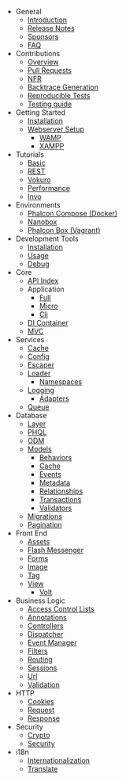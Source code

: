 * General
  * [Introduction](introduction.md)
  * [Release Notes](https://github.com/phalcon/cphalcon/blob/3.2.x/CHANGELOG-3.2.md)
  * [Sponsors](sponsors.md)
  * [FAQ](faq.md)
* Contributions
  * [Overview](contributions.md)
  * [Pull Requests](new-pull-request.md)
  * [NFR](new-feature-request.md)
  * [Backtrace Generation](generating-backtrace.md)
  * [Reproducible Tests](reproducible-tests.md)
  * [Testing guide](unit-testing.md)
* Getting Started
  * [Installation](installation.md)
  * [Webserver Setup](webserver-setup.md)
      * [WAMP](webserver-wamp.md)
      * [XAMPP](webserver-xampp.md)
* Tutorials
  * [Basic](tutorial-base.md)
  * [REST](tutorial-rest.md)
  * [Vokuro](tutorial-vokuro.md)
  * [Performance](performance.md)
  * [Invo](tutorial-invo.md)
* Environments
  * [Phalcon Compose (Docker)](environments-docker.md)
  * [Nanobox](environments-nanobox.md)
  * [Phalcon Box (Vagrant)](environments-vagrant.md)
* Development Tools
  * [Installation](devtools-installation.md)
  * [Usage](devtools-usage.md)
  * [Debug](debug.md)
* Core
  * [API Index](api/index.md)
  * Application
      * [Full](application.md)
      * [Micro](application-micro.md)
      * [Cli](application-cli.md)
  * [DI Container](di.md)
  * [MVC](mvc.md)
* Services
  * [Cache](cache.md)
  * [Config](config.md)
  * [Escaper](escaper.md)
  * [Loader](loader.md)
      * [Namespaces](namespaces.md)
  * [Logging](logging.md)
      * [Adapters](logging#usage.md)
  * [Queue](queue.md)
* Database
  * [Layer](db-layer.md)
  * [PHQL](db-phql.md)
  * [ODM](db-odm.md)
  * [Models](db-models.md)
      * [Behaviors](db-models-behaviors.md)
      * [Cache](db-models-cache.md)
      * [Events](db-models-events.md)
      * [Metadata](db-models-metadata.md)
      * [Relationships](db-models-relationships.md)
      * [Transactions](db-models-transactions.md)
      * [Validators](db-models-validation.md)
  * [Migrations](db-migrations.md)
  * [Pagination](db-pagination.md)
* Front End
  * [Assets](assets.md)
  * [Flash Messenger](flash.md)
  * [Forms](forms.md)
  * [Image](image.md)
  * [Tag](tag.md)
  * [View](views.md)
      * [Volt](volt.md)
* Business Logic
  * [Access Control Lists](acl.md)
  * [Annotations](annotations.md)
  * [Controllers](controllers.md)
  * [Dispatcher](dispatcher.md)
  * [Event Manager](events.md)
  * [Filters](filter.md)
  * [Routing](routing.md)
  * [Sessions](session.md)
  * [Url](url.md)
  * [Validation](validation.md)
* HTTP
  * [Cookies](cookies.md)
  * [Request](request.md)
  * [Response](response.md)
* Security
  * [Crypto](crypt.md)
  * [Security](security.md)
* i18n
  * [Internationalization](i18n.md)
  * [Translate](translate.md)
